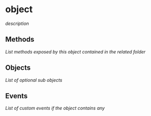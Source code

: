 # object
_description_

## Methods
_List methods exposed by this object contained in the related folder_

## Objects
_List of optional sub objects_

## Events
_List of custom events if the object contains any_
